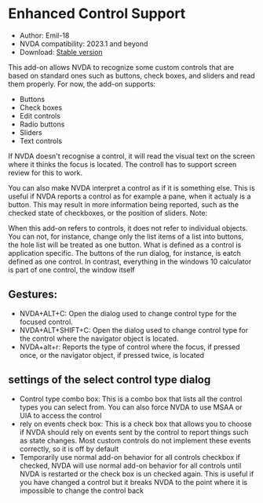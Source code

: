 # Enhanced Control Support
* Author: Emil-18
* NVDA compatibility: 2023.1 and beyond
* Download: [Stable version](https://github.com/emil-18/enhanced-control-support/releases/download/v0.1/enhanced-control-support.nvda-addon)

This add-on allows NVDA to recognize some custom controls that are based on standard ones such as buttons, check boxes, and sliders and read them properly.
For now, the add-on supports:

* Buttons
* Check boxes
* Edit controls
* Radio buttons
* Sliders
* Text controls

If NVDA doesn't recognise a control, it will read the visual text on the screen where it thinks the focus is located. The controll has to support screen review for this to work.


You can also make NVDA interpret a control as if it is something else. This is useful if  NVDA reports a control as for example a pane, when it actualy is a button. This may result in more information being reported, such as the checked state of checkboxes, or the position of sliders.
Note:

When this add-on refers to controls, it does not refer to individual objects. You can not, for instance, change only the list items of a list into buttons, the hole list will be treated as one button.
What is defined as a control is application specific. The buttons of the run dialog, for instance, is eatch defined as one control. In contrast, everything in the windows 10 calculator is  part of one control, the window itself

## Gestures:
* NVDA+ALT+C: Open the dialog used to change control type for the focused control.
* NVDA+ALT+SHIFT+C: Open the dialog used to change control type for the control where the navigator object is located.
* NVDA+alt+r: Reports the type of control where the focus, if pressed once, or the navigator object, if pressed twice, is located
## settings of the select control type dialog
* Control type combo box:
This is a combo box that lists all the control types you can select from. You can also force NVDA to use MSAA or UIA to access the control
* rely on events check box:
This is a check box that allows you to choose if NVDA should rely on events sent by the control to report things such as state changes. Most custom controls do not implement these events correctly, so it is off by default
* Temporarily use normal add-on behavior for all controls checkbox
if checked, NVDA will use normal add-on behavior for all controls until NVDA is restarted or the check box is un checked again. This is useful if you have changed a control but it breaks NVDA to the point where it is impossible to change the control back